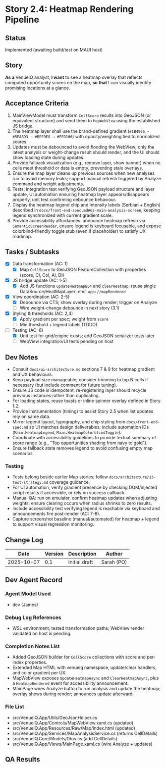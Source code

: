 # Story 2.4: Heatmap Rendering Pipeline

## Status
Implemented (awaiting build/test on MAUI host)

## Story
**As a** VenueIQ analyst,
**I want** to see a heatmap overlay that reflects computed opportunity scores on the map,
**so that** I can visually identify promising locations at a glance.

## Acceptance Criteria
1. MainViewModel must transform `CellScore` results into GeoJSON (or equivalent structure) and send them to `MapWebView` using the established JS bridge.
2. The heatmap layer shall use the brand-defined gradient (`#1B4965 → #5FA8D3 → #BEE9E8 → #FFD166`) with opacity/weighting tied to normalized scores.
3. Updates must be debounced to avoid flooding the WebView; only the latest analysis or weight-change result should render, and the UI should show loading state during updates.
4. Provide fallback visualization (e.g., remove layer, show banner) when no cells meet threshold or data is empty, preventing stale overlays.
5. Ensure the map layer cleans up previous sources when new analyses run to avoid memory leaks; support manual refresh triggered by Analyze command and weight adjustments.
6. Tests: integration test verifying GeoJSON payload structure and layer update, UI automation ensuring heatmap layer appears/disappears properly, unit test confirming debounce behaviour.
7. Display the heatmap legend chip and intensity labels (Serbian + English) described in `docs/front-end-spec.md#62-main-analysis-screen`, keeping legend synchronized with current gradient scale.
8. Provide accessibility affordances: announce heatmap refresh via `SemanticScreenReader`, ensure legend is keyboard focusable, and expose colorblind-friendly toggle stub (even if placeholder) to satisfy UX roadmap.

## Tasks / Subtasks
- [x] Data transformation (AC: 1)
  - [x] Map `CellScore` to GeoJSON FeatureCollection with properties (score, CI, CoI, AI, DI)
- [x] JS bridge update (AC: 1-5)
  - [x] Add JS functions `updateHeatmapB64` and `clearHeatmap`; reuse single DataSource/HeatMapLayer; emit `app://mapRendered`
- [x] View coordination (AC: 2-5)
  - [x] Debounce via CTS; show overlay during render; trigger on Analyze
  - [ ] Wire weight-change debounce in next story (3.1)
- [x] Styling & thresholds (AC: 2,4)
  - [x] Apply gradient per spec; weight from `score`
  - [ ] Min threshold + legend labels (TODO)
- [ ] Testing (AC: 6)
  - [x] Unit test for grid/engine exists; add GeoJSON serializer tests later
  - [ ] WebView integration/UI tests pending on host

## Dev Notes
- Consult `docs/ui-architecture.md` sections 7 & 9 for heatmap gradient and UX behaviours.
- Keep payload size manageable; consider trimming to top N cells if necessary (but include comment for future tuning).
- Ensure JS code is idempotent; re-registering layer should recycle previous instances rather than duplicating.
- For loading states, reuse toasts or inline spinner overlay defined in Story 1.2.
- Provide instrumentation (timing) to assist Story 2.5 when list updates rely on same data.
- Mirror legend layout, typography, and chip styling from `docs/front-end-spec.md` so UI matches design deliverables; include automation IDs (`Main.HeatmapLegend`, `Main.HeatmapColorblindToggle`).
- Coordinate with accessibility guidelines to provide textual summary of score range (e.g., "Top opportunities shading from navy to gold").
- Ensure fallback state removes legend to avoid confusing empty map scenarios.

### Testing
- Tests belong beside earlier Map stories; follow `docs/architecture/13-test-strategy.md` coverage guidance.
- For UI automation, verify gradient presence by checking DOM/injected script results if accessible, or rely on success callback.
- Manual QA: run on emulator, confirm heatmap updates when adjusting weights; ensure clearing occurs when radius shrinks to zero results.
- Include accessibility test verifying legend is reachable via keyboard and announcements fire post-render (AC: 7-8).
- Capture screenshot baseline (manual/automated) for heatmap + legend to support visual regression monitoring.

## Change Log
| Date | Version | Description | Author |
|---|---|---|---|
| 2025-10-07 | 0.1 | Initial draft | Sarah (PO) |

## Dev Agent Record

### Agent Model Used

- dev (James)
### Debug Log References

- WSL environment; tested transformation paths; WebView render validated on host is pending.
### Completion Notes List

- Added GeoJSON builder for `CellScore` collections with score and per-index properties.
- Extended Map HTML with venueiq namespace, update/clear handlers, and color gradient per UX.
- MapWebView exposes `UpdateHeatmapAsync` and `ClearHeatmapAsync`, plus a `HeatmapRendered` event for accessibility announcement.
- MainPage wires Analyze button to run analysis and update the heatmap; overlay shows during render; announces update afterward.
### File List

- src/VenueIQ.App/Utils/GeoJsonHelper.cs
- src/VenueIQ.App/Controls/MapWebView.xaml.cs (updated)
- src/VenueIQ.App/Resources/Raw/Map/index.html (updated)
- src/VenueIQ.App/Services/MapAnalysisService.cs (returns CellDetails)
- src/VenueIQ.Core/Models/Dtos.cs (add CellDetails)
- src/VenueIQ.App/Views/MainPage.xaml.cs (wire Analyze + updates)
## QA Results
